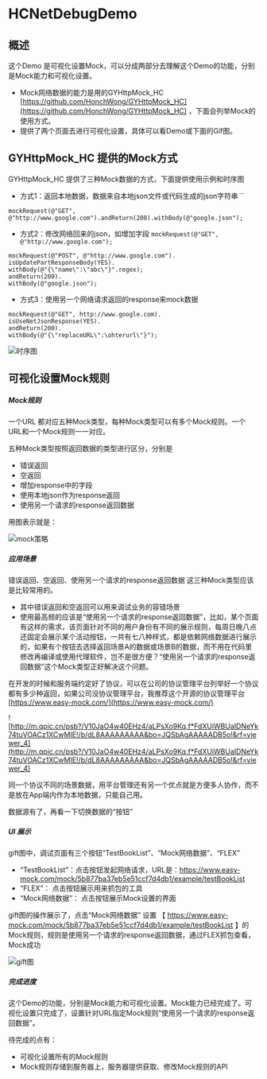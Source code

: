 # HCNetDebugDemo

## 概述
这个Demo 是可视化设置Mock，可以分成两部分去理解这个Demo的功能，分别是Mock能力和可视化设置。
 - Mock网络数据的能力是用的GYHttpMock_HC [https://github.com/HonchWong/GYHttpMock_HC](https://github.com/HonchWong/GYHttpMock_HC) ，下面会列举Mock的使用方式。
 - 提供了两个页面去进行可视化设置，具体可以看Demo或下面的Gif图。

## GYHttpMock_HC 提供的Mock方式

GYHttpMock_HC 提供了三种Mock数据的方式，下面提供使用示例和时序图

- 方式1：返回本地数据，数据来自本地json文件或代码生成的json字符串 ``

```objc
mockRequest(@"GET", @"http://www.google.com").andReturn(200).withBody(@"google.json");
```

- 方式2：修改网络回来的json，如增加字段 `mockRequest(@"GET", @"http://www.google.com");`

```objc
mockRequest(@"POST", @"http://www.google.com").
isUpdatePartResponseBody(YES).
withBody(@"{\"name\":\"abc\"}".regex);
andReturn(200).
withBody(@"google.json");
```

- 方式3：使用另一个网络请求返回的response来mock数据

```objc
mockRequest(@"GET", http://www.google.com).
isUseNetJsonResponse(YES).
andReturn(200).
withBody(@"{\"replaceURL\":\ohterurl\"}");
```

![时序图](http://m.qpic.cn/psb?/V10JaO4w40EHz4/Rr2Xq1p5g3ZN82Bh*0sezyTSpNQpSFjI6CJLhq5cCBw!/b/dC4BAAAAAAAA&bo=YAIeAwAAAAADB10!&rf=viewer_4)


## 可视化设置Mock规则

##### Mock规则
一个URL 都对应五种Mock类型，每种Mock类型可以有多个Mock规则。一个URL和一个Mock规则一一对应。

五种Mock类型按照返回数据的类型进行区分，分别是 
- 错误返回
- 空返回
- 增加response中的字段
- 使用本地json作为response返回
- 使用另一个请求的response返回数据

用图表示就是：

![mock策略](http://m.qpic.cn/psb?/V10JaO4w40EHz4/*TuvFOzK5zB1rHAa4EdQHem55cT2cnbvs0EkPlSg398!/b/dLYAAAAAAAAA&bo=wQMeAwAAAAADB*0!&rf=viewer_4)

##### 应用场景
错误返回、空返回、使用另一个请求的response返回数据 这三种Mock类型应该是比较常用的。

- 其中错误返回和空返回可以用来调试业务的容错场景
- 使用最高频的应该是“使用另一个请求的response返回数据”，比如，某个页面有这样的需求，该页面针对不同的用户身份有不同的展示规则，每周日晚八点还固定会展示某个活动按钮，一共有七八种样式，都是依赖网络数据进行展示的，如果有个按钮去选择返回场景A的数据或场景B的数据，而不用在代码里修改再编译或使用代理软件，岂不是很方便？“使用另一个请求的response返回数据”这个Mock类型正好解决这个问题。

在开发的时候和服务端约定好了协议，可以在公司的协议管理平台列举好一个协议都有多少种返回，如果公司没协议管理平台，我推荐这个开源的协议管理平台 [https://www.easy-mock.com/](https://www.easy-mock.com/)

![http://m.qpic.cn/psb?/V10JaO4w40EHz4/aLPsXo9Kq.f*FdXUiWBUaIDNeYk74tuVOACz1XCwMIE!/b/dL8AAAAAAAAA&bo=JQSbAgAAAAADB5o!&rf=viewer_4](http://m.qpic.cn/psb?/V10JaO4w40EHz4/aLPsXo9Kq.f*FdXUiWBUaIDNeYk74tuVOACz1XCwMIE!/b/dL8AAAAAAAAA&bo=JQSbAgAAAAADB5o!&rf=viewer_4)

同一个协议不同的场景数据，用平台管理还有另一个优点就是方便多人协作，而不是放在App端内作为本地数据，只能自己用。

数据源有了，再看一下切换数据的“按钮”

##### UI 展示

gift图中，调试页面有三个按钮“TestBookList”、“Mock网络数据”、“FLEX”

- “TestBookList”：点击按钮发起网络请求，URL是：https://www.easy-mock.com/mock/5b877ba37eb5e51ccf7d4db1/example/testBookList
- “FLEX”： 点击按钮展示用来抓包的工具
- “Mock网络数据”： 点击按钮展示Mock设置的界面

gift图的操作展示了，点击“Mock网络数据” 设置 【 https://www.easy-mock.com/mock/5b877ba37eb5e51ccf7d4db1/example/testBookList 】的Mock规则，规则是使用另一个请求的response返回数据，通过FLEX抓包查看，Mock成功

![gift图](https://github.com/HonchWong/imageSrc/blob/master/gif/teseNetMock.gif?raw=true)

##### 完成进度

这个Demo的功能，分别是Mock能力和可视化设置。Mock能力已经完成了。可视化设置只完成了，设置针对URL指定Mock规则“使用另一个请求的response返回数据”。

待完成的点有：
- 可视化设置所有的Mock规则
- Mock规则存储到服务器上，服务器提供获取、修改Mock规则的API

